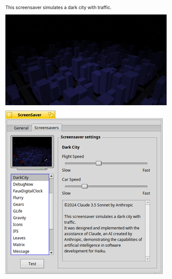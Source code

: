 This screensaver simulates a dark city with traffic.

![MainWindow](/Dark%20City/screenshot.png)

![MainWindow](/Dark%20City/settings.png)
